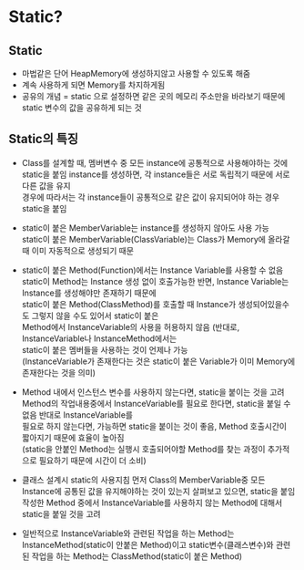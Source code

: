 Static?
=========


Static
---------------
+ 마법같은 단어 HeapMemory에 생성하지않고 사용할 수 있도록 해줌
+ 계속 사용하게 되면 Memory를 차지하게됨
+ 공유의 개념 = static 으로 설정하면 같은 곳의 메모리 주소만을 바라보기 때문에 static 변수의 값을 공유하게 되는 것


Static의 특징
------
+ Class를 설계할 때, 멤버변수 중 모든 instance에 공통적으로 사용해야하는 것에 static을 붙임
  instance를 생성하면, 각 instance들은 서로 독립적기 때문에 서로 다른 값을 유지   
  경우에 따라서는 각 instance들이 공통적으로 같은 값이 유지되어야 하는 경우 static을 붙임
+ static이 붙은 MemberVariable는 instance를 생성하지 않아도 사용 가능   
  static이 붙은 MemberVariable(ClassVariable)는 Class가 Memory에 올라갈때 이미 자동적으로 생성되기 때문
+ static이 붙은 Method(Function)에서는 Instance Variable를 사용할 수 없음
  static이 Method는 Instance 생성 없이 호출가능한 반면, Instance Variable는 Instance를 생성해야만 존재하기 때문에   
  static이 붙은 Method(ClassMethod)를 호출할 때 Instance가 생성되어있을수도 그렇지 않을 수도 있어서 static이 붙은    
  Method에서 InstanceVariable의 사용을 허용하지 않음 (반대로, InstanceVariable나 InstanceMethod에서는    
  static이 붙은 멤버들을 사용하는 것이 언제나 가능     
  (InstanceVariable가 존재한다는 것은 static이 붙은 Variable가 이미 Memory에 존재한다는 것을 의미)
+ Method 내에서 인스턴스 변수를 사용하지 않는다면, static을 붙이는 것을 고려    
  Method의 작업내용중에서 InstanceVariable를 필요로 한다면, static을 붙일 수 없음 반대로 InstanceVariable를    
  필요로 하지 않는다면, 가능하면 static을 붙이는 것이 좋음, Method 호출시간이 짧아지기 때문에 효율이 높아짐      
  (static을 안붙인 Method는 실행시 호출되어야할 Method를 찾는 과정이 추가적으로 필요하기 때문에 시간이 더 소비)
+ 클래스 설계시 static의 사용지침
  먼저 Class의 MemberVariable중 모든 Instance에 공통된 값을 유지해야하는 것이 있는지 살펴보고 있으면, static을 붙임   
  작성한 Method 중에서 InstanceVariable를 사용하지 않는 Method에 대해서 static을 붙일 것을 고려   

+ 일반적으로 InstanceVariable와 관련된 작업을 하는 Method는 InstanceMethod(static이 안붙은 Method)이고 
  static변수(클래스변수)와 관련된 작업을 하는 Method는 ClassMethod(static이 붙은 Method)
